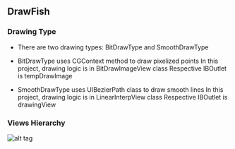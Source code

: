 ## DrawFish

### Drawing Type

 - There are two drawing types: BitDrawType and SmoothDrawType

 - BitDrawType uses CGContext method to draw pixelized points
   In this project, drawing logic is in BitDrawImageView class
   Respective IBOutlet is tempDrawImage

 - SmoothDrawType uses UIBezierPath class to draw smooth lines
   In this project, drawing logic is in LinearInterpView class
   Respective IBOutlet is drawingView

### Views Hierarchy
![alt tag](http://oi57.tinypic.com/30vlwyf.jpg)
